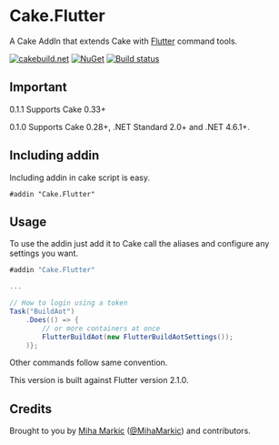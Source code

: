 ﻿# Cake.Flutter

A Cake AddIn that extends Cake with [Flutter](https://flutter.io/) command tools.

[![cakebuild.net](https://img.shields.io/badge/WWW-cakebuild.net-blue.svg)](http://cakebuild.net/)
[![NuGet](https://img.shields.io/nuget/v/Cake.Flutter.svg)](https://www.nuget.org/packages/Cake.Flutter)
[![Build status](https://ci.appveyor.com/api/projects/status/vi07dth3d1gek7ak?svg=true)](https://ci.appveyor.com/project/cakecontrib/cake-flutter)

## Important

0.1.1 Supports Cake 0.33+

0.1.0 Supports Cake 0.28+, .NET Standard 2.0+ and .NET 4.6.1+.

## Including addin
Including addin in cake script is easy.
```
#addin "Cake.Flutter"
```
## Usage

To use the addin just add it to Cake call the aliases and configure any settings you want.

```csharp
#addin "Cake.Flutter"

...

// How to login using a token
Task("BuildAot")
	.Does(() => {
		// or more containers at once
		FlutterBuildAot(new FlutterBuildAotSettings());
	)};
```
Other commands follow same convention.

This version is built against Flutter version 2.1.0.

## Credits

Brought to you by [Miha Markic](https://github.com/MihaMarkic) ([@MihaMarkic](https://twitter.com/MihaMarkic/)) and contributors.